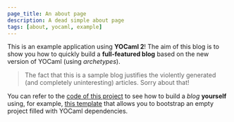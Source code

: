 ```yaml
---
page_title: An about page
description: A dead simple about page
tags: [about, yocaml, example]
---
```


This is an example application using **YOCaml 2**! The aim of this blog is to
show you how to quickly build a **full-featured blog** based on the new version of
YOCaml (using _archetypes_). 

> The fact that this is a sample blog justifies the violently generated (and
> completely uninteresting) articles. Sorry about that!

You can refer to the [code of this
project](github.com/xhtmlboi/yocaml/tree/main/examples/simple-blog-unix)
to see how to build a _blog_ **yourself** using, for example, [this
template](https://github.com/xvw/yocaml2-empty-template) that allows you to
bootstrap an empty project filled with YOCaml dependencies.
